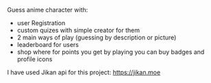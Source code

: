 Guess anime character with:
- user Registration
- custom quizes with simple creator for them
- 2 main ways of play (guessing by description or picture)
- leaderboard for users
- shop where for points you get by playing you can buy badges and profile icons

I have used Jikan api for this project: https://jikan.moe
